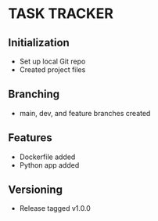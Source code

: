 # TASK TRACKER

## Initialization
- Set up local Git repo
- Created project files

## Branching
- main, dev, and feature branches created

## Features
- Dockerfile added
- Python app added

## Versioning
- Release tagged v1.0.0
